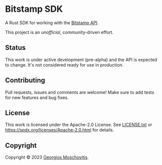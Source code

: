 # Bitstamp SDK

A Rust SDK for working with the [Bitstamp API](https://www.bitstamp.net/api/).

This project is an *unofficial*, community-driven effort.

## Status

This work is under active development (pre-alpha) and the API is expected to
change. It's not considered ready for use in production.

## Contributing

Pull requests, issues and comments are welcome! Make sure to add tests for new features and bug fixes.

## License

This work is licensed under the Apache-2.0 License. See [LICENSE.txt](LICENSE.txt) or <https://spdx.org/licenses/Apache-2.0.html> for details.

## Copyright

Copyright © 2023 [Georgios Moschovitis](https://gmosx.ninja).